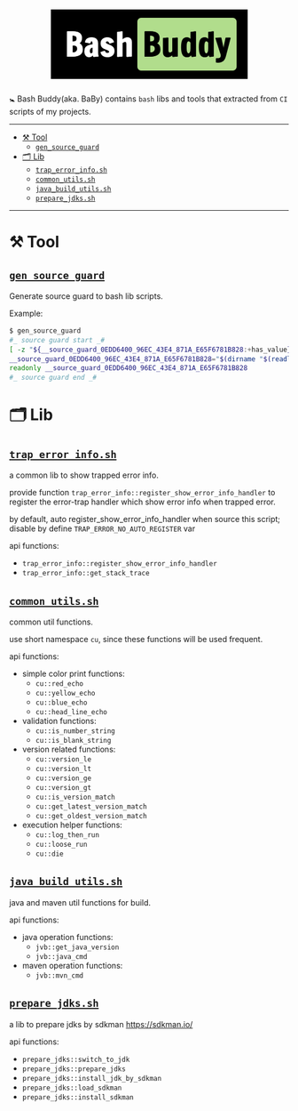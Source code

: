 # <div align="center"><a href="#"><img src="docs/logo.png" alt="🚼 Bash Buddy"></a></div>

🚼 Bash Buddy(aka. BaBy) contains `bash` libs and tools that extracted from `CI` scripts of my projects.

-----------------------------------

<!-- START doctoc generated TOC please keep comment here to allow auto update -->
<!-- DON'T EDIT THIS SECTION, INSTEAD RE-RUN doctoc TO UPDATE -->

- [⚒️ Tool](#-tool)
    - [`gen_source_guard`](#gen_source_guard)
- [🗂 Lib](#%F0%9F%97%82-lib)
    - [`trap_error_info.sh`](#trap_error_infosh)
    - [`common_utils.sh`](#common_utilssh)
    - [`java_build_utils.sh`](#java_build_utilssh)
    - [`prepare_jdks.sh`](#prepare_jdkssh)

<!-- END doctoc generated TOC please keep comment here to allow auto update -->

-----------------------------------

# ⚒️ Tool

## [`gen_source_guard`](bin/gen_source_guard)

Generate source guard to bash lib scripts.

Example:

```sh
$ gen_source_guard
#_ source guard start _#
[ -z "${__source_guard_0EDD6400_96EC_43E4_871A_E65F6781B828:+has_value}" ] || return 0
__source_guard_0EDD6400_96EC_43E4_871A_E65F6781B828="$(dirname "$(readlink -f "${BASH_SOURCE[0]}")")"
readonly __source_guard_0EDD6400_96EC_43E4_871A_E65F6781B828
#_ source guard end _#
```

# 🗂 Lib

## [`trap_error_info.sh`](lib/trap_error_info.sh)

a common lib to show trapped error info.

provide function `trap_error_info::register_show_error_info_handler`
to register the error-trap handler which show error info when trapped error.

by default, auto register_show_error_info_handler when source this script; disable by
define `TRAP_ERROR_NO_AUTO_REGISTER` var

api functions:

- `trap_error_info::register_show_error_info_handler`
- `trap_error_info::get_stack_trace`

## [`common_utils.sh`](lib/common_utils.sh)

common util functions.

use short namespace `cu`, since these functions will be used frequent.

api functions:

- simple color print functions:
    - `cu::red_echo`
    - `cu::yellow_echo`
    - `cu::blue_echo`
    - `cu::head_line_echo`
- validation functions:
    - `cu::is_number_string`
    - `cu::is_blank_string`
- version related functions:
    - `cu::version_le`
    - `cu::version_lt`
    - `cu::version_ge`
    - `cu::version_gt`
    - `cu::is_version_match`
    - `cu::get_latest_version_match`
    - `cu::get_oldest_version_match`
- execution helper functions:
    - `cu::log_then_run`
    - `cu::loose_run`
    - `cu::die`

## [`java_build_utils.sh`](lib/java_build_utils.sh)

java and maven util functions for build.

api functions:

- java operation functions:
    - `jvb::get_java_version`
    - `jvb::java_cmd`
- maven operation functions:
    - `jvb::mvn_cmd`

## [`prepare_jdks.sh`](lib/prepare_jdks.sh)

a lib to prepare jdks by sdkman https://sdkman.io/

api functions:

- `prepare_jdks::switch_to_jdk`
- `prepare_jdks::prepare_jdks`
- `prepare_jdks::install_jdk_by_sdkman`
- `prepare_jdks::load_sdkman`
- `prepare_jdks::install_sdkman`
